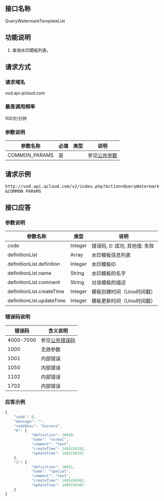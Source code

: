 ## 接口名称
QueryWatermarkTemplateList

## 功能说明
1. 查询水印模板列表。

## 请求方式

### 请求域名
vod.api.qcloud.com

### 最高调用频率
100次/分钟

### 参数说明
| 参数名称 | 必填 | 类型 | 说明 |
|---------|---------|---------|---------|
| COMMON_PARAMS | 是 |  | 参见[公共参数](/document/api/213/6976) |

## 请求示例
<pre>
http://vod.api.qcloud.com/v2/index.php?Action=QueryWatermarkTemplateList
&COMMON_PARAMS
</pre>
## 接口应答

### 参数说明
| 参数名称 | 类型 | 说明 |
|---------|---------|---------|
| code | Integer | 错误码, 0: 成功, 其他值: 失败 |
| definitionList | Array | 水印模板信息列表 |
| definitionList.definition | Integer | 水印模板ID |
| definitionList.name | String | 水印模板的名字 |
| definitionList.comment | String | 对该模板的描述 |
| definitionList.createTime | Integer | 模板创建时间（Unix时间戳） |
| definitionList.updateTime | Integer | 模板更新时间（Unix时间戳） |

### 错误码说明
| 错误码 | 含义说明|
|---------|---------|
| 4000-7000 | 参见[公共错误码](/document/product/266/7783)  |
| 1000 | 无效参数  |
| 1001 | 内部错误  |
| 1050 | 内部错误  |
| 1102 | 内部错误  |
| 1702 | 内部错误  |

### 应答示例

```javascript
{
    "code": 0,
    "message": "",
	"codeDesc": "Success",
	"0": {
			"definition": 10010,
            "name": "normal",
            "comment": "test",
            "createTime": 1485156352,
            "updateTime": 1485156352
    }, 
	"1": {
			"definition": 10011,
            "name": "special",
            "comment": "test",
            "createTime": 1485156362,
            "updateTime": 1485156362
    }
}
```